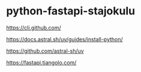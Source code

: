 # python-fastapi-stajokulu

https://cli.github.com/

https://docs.astral.sh/uv/guides/install-python/

https://github.com/astral-sh/uv

https://fastapi.tiangolo.com/
